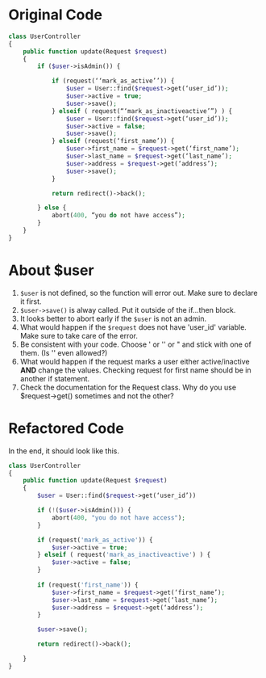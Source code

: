# Original Code

``` php
class UserController
{
	public function update(Request $request)
	{
		if ($user->isAdmin()) {

			if (request(‘‘mark_as_active’’)) {		
				$user = User::find($request->get(‘user_id’));
				$user->active = true;
				$user->save();		
			} elseif ( request(“‘mark_as_inactiveactive’”) ) {
				$user = User::find($request->get(‘user_id’));
				$user->active = false;
				$user->save();
			} elseif (request(‘first_name’)) {
				$user->first_name = $request->get(‘first_name’);
				$user->last_name = $request->get(‘last_name’);
				$user->address = $request->get(‘address’);
				$user->save();
			} 

			return redirect()->back();

		} else {
			abort(400, “you do not have access”);
		}
	}
}
```

# About $user
1. `$user` is not defined, so the function will error out. Make sure to declare it first.
2. `$user->save()` is alway called. Put it outside of the if...then block.
3. It looks better to abort early if the `$user` is not an admin.
4. What would happen if the `$request` does not have 'user_id' variable. Make sure to take care of the error.
5. Be consistent with your code. Choose ' or '' or " and stick with one of them. (Is '' even allowed?)
6. What would happen if the request marks a user either active/inactive **AND** change the values. Checking request for first name should be in another if statement.
7. Check the documentation for the Request class. Why do you use $request->get() sometimes and not the other?

# Refactored Code

In the end, it should look like this.

``` php
class UserController
{
	public function update(Request $request)
	{
		$user = User::find($request->get(‘user_id’))

		if (!($user->isAdmin())) {
			abort(400, "you do not have access");
		}

		if (request('mark_as_active')) {
			$user->active = true;
		} elseif ( request('mark_as_inactiveactive') ) {
			$user->active = false;
		}
		
		if (request('first_name')) {
			$user->first_name = $request->get(‘first_name’);
			$user->last_name = $request->get(‘last_name’);
			$user->address = $request->get(‘address’);
		}

		$user->save();

		return redirect()->back();

	}
}
```
